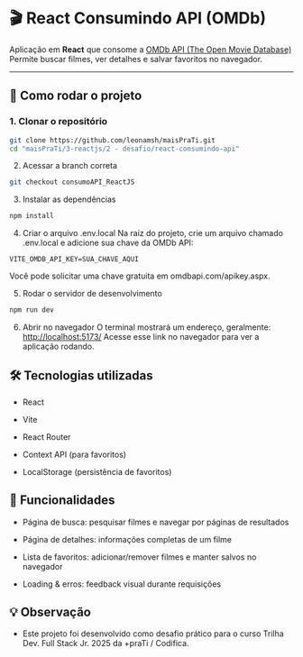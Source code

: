 # 🎬 React Consumindo API (OMDb)

Aplicação em **React** que consome a [OMDb API (The Open Movie Database)](https://www.omdbapi.com/)  
Permite buscar filmes, ver detalhes e salvar favoritos no navegador.

---

## 🚀 Como rodar o projeto

### 1. Clonar o repositório
```bash
git clone https://github.com/leonamsh/maisPraTi.git
cd "maisPraTi/3-reactjs/2 - desafio/react-consumindo-api"
```

2. Acessar a branch correta
```bash
git checkout consumoAPI_ReactJS
```

3. Instalar as dependências
```bash
npm install
```

4. Criar o arquivo .env.local
Na raiz do projeto, crie um arquivo chamado .env.local e adicione sua chave da OMDb API:
```env
VITE_OMDB_API_KEY=SUA_CHAVE_AQUI
```
Você pode solicitar uma chave gratuita em omdbapi.com/apikey.aspx.

5. Rodar o servidor de desenvolvimento
```bash
npm run dev
```
6. Abrir no navegador
O terminal mostrará um endereço, geralmente:
<http://localhost:5173/> 
Acesse esse link no navegador para ver a aplicação rodando.

## 🛠️ Tecnologias utilizadas
- React

- Vite

- React Router

- Context API (para favoritos)

- LocalStorage (persistência de favoritos)

## 📂 Funcionalidades
- Página de busca: pesquisar filmes e navegar por páginas de resultados

- Página de detalhes: informações completas de um filme

- Lista de favoritos: adicionar/remover filmes e manter salvos no navegador

- Loading & erros: feedback visual durante requisições

## 💡 Observação
- Este projeto foi desenvolvido como desafio prático para o curso Trilha Dev. Full Stack Jr. 2025 da +praTi / Codifica.
